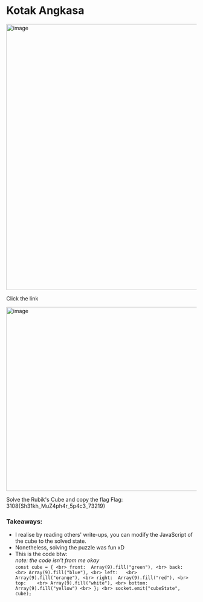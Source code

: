 # Kotak Angkasa

<img width="623" height="704" alt="image" src="https://github.com/user-attachments/assets/3470011e-5a8a-4ad1-80a8-6c0cf4930c63" />

Click the link

<img width="1080" height="487" alt="image" src="https://github.com/user-attachments/assets/df2cab77-c586-4303-abfd-e86f44440c8f" />

Solve the Rubik's Cube and copy the flag
Flag: 3108{Sh31kh_MuZ4ph4r_5p4c3_73219} 

### Takeaways:
- I realise by reading others' write-ups, you can modify the JavaScript of the cube to the solved state.
- Nonetheless, solving the puzzle was fun xD
- This is the code btw: <br>
  *note: the code isn't from me okay* <br>
`const cube = { <br>
front:  Array(9).fill("green"), <br>
back:   <br>
Array(9).fill("blue"), <br>
left:   <br>
Array(9).fill("orange"), <br>
right:  Array(9).fill("red"), <br>
top:    <br>
Array(9).fill("white"), <br>
bottom: Array(9).fill("yellow") <br>
}; <br>
socket.emit("cubeState", cube);`<br>




